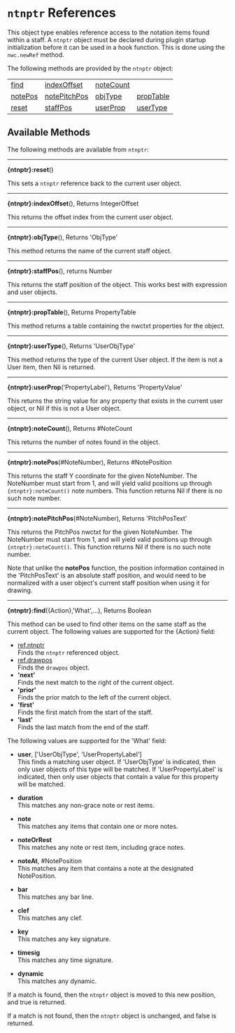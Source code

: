 # `ntnptr` References
This object type enables reference access to the notation items found within a staff. A `ntnptr` object must be declared during plugin startup initialization before it can be used in a hook function.
This is done using the `nwc.newRef` method.

The following methods are provided by the `ntnptr` object:

<table>
<tr>
<td><a href="#find">find</a></td>
<td><a href="#indexOffset">indexOffset</a></td>
<td><a href="#noteCount">noteCount</a></td>
</tr><tr>
<td><a href="#notePos">notePos</a></td>
<td><a href="#notePitchPos">notePitchPos</a></td>
<td><a href="#objType">objType</a></td>
<td><a href="#propTable">propTable</a></td>
</tr><tr>
<td><a href="#reset">reset</a></td>
<td><a href="#staffPos">staffPos</a></td>
<td><a href="#userProp">userProp</a></td>
<td><a href="#userType">userType</a></td>
</tr>
</table>


## Available Methods

The following methods are available from `ntnptr`:

------------------
<a name="reset"></a>
**{ntnptr}:reset**()

This sets a `ntnptr` reference back to the current user object.


------------------
<a name="indexOffset"></a>
**{ntnptr}:indexOffset**(), Returns IntegerOffset

This returns the offset index from the current user object.


---------------------------------
<a name="objType"></a>
**{ntnptr}:objType**(), Returns 'ObjType'

This method returns the name of the current staff object.


------------------
<a name="staffPos"></a>
**{ntnptr}:staffPos**(), returns Number

This returns the staff position of the object. This works best with expression and user objects.


---------------------------------
<a name="propTable"></a>
**{ntnptr}:propTable**(), Returns PropertyTable

This method returns a table containing the nwctxt properties for the object.

---------------------------------
<a name="userType"></a>
**{ntnptr}:userType**(), Returns 'UserObjType'

This method returns the type of the current User object. If the item is not a User item, then Nil is returned.


---------------------------------
<a name="userProp"></a>
**{ntnptr}:userProp**('PropertyLabel'), Returns 'PropertyValue'

This returns the string value for any property that exists in the current user object, or Nil if this is not a User object.


---------------------------------
<a name="noteCount"></a>
**{ntnptr}:noteCount**(), Returns #NoteCount

This returns the number of notes found in the object.


---------------------------------
<a name="notePos"></a>
**{ntnptr}:notePos**(#NoteNumber), Returns #NotePosition

This returns the staff Y coordinate for the given NoteNumber. The NoteNumber must start from 1, and will yield valid positions up through `{ntnptr}:noteCount()` note numbers. This function returns Nil if there is no such note number.


---------------------------------
<a name="notePitchPos"></a>
**{ntnptr}:notePitchPos**(#NoteNumber), Returns 'PitchPosText'

This returns the PitchPos nwctxt for the given NoteNumber. The NoteNumber must start from 1, and will yield valid positions up through `{ntnptr}:noteCount()`. This function returns Nil if there is no such note number.

Note that unlike the **notePos** function, the position information contained in the 'PitchPosText' is an absolute staff position, and would need to be normalized with a user object's current staff position when using it for drawing.


---------------------------------
<a name="find"></a>
**{ntnptr}:find**({Action},'What',...), Returns Boolean

This method can be used to find other items on the same staff as the current object. The following values are supported for the {Action} field:

 - [ref.ntnptr](ref.ntnptr.md)
   <br>Finds the `ntnptr` referenced object.
 - [ref.drawpos](ref.drawpos.md)
   <br>Finds the `drawpos` object.
 - **'next'**
   <br>Finds the next match to the right of the current object.
 - **'prior'**
   <br>Finds the prior match to the left of the current object.
 - **'first'**
   <br>Finds the first match from the start of the staff.
 - **'last'**
   <br>Finds the last match from the end of the staff.

The following values are supported for the 'What' field:

 - **user**, ['UserObjType', 'UserPropertyLabel']
   <br>This finds a matching user object. If 'UserObjType' is indicated, then only user objects of this type will be matched. If 'UserPropertyLabel' is indicated, then only user objects that contain a value for this property will be matched.
   
 - **duration**
   <br>This matches any non-grace note or rest items.
   
 - **note**
   <br>This matches any items that contain one or more notes.
   
 - **noteOrRest**
   <br>This matches any note or rest item, including grace notes.
   
 - **noteAt**, #NotePosition
   <br>This matches any item that contains a note at the designated NotePosition.

 - **bar**
   <br>This matches any bar line.
   
 - **clef**
   <br>This matches any clef.
   
 - **key**
   <br>This matches any key signature.
   
 - **timesig**
   <br>This matches any time signature.
   
 - **dynamic**
   <br>This matches any dynamic.
   
If a match is found, then the `ntnptr` object is moved to this new position, and true is returned.

If a match is not found, then the `ntnptr` object is unchanged, and false is returned.
